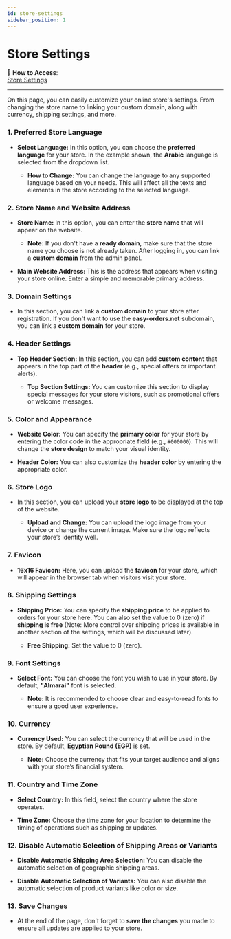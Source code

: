 ```yaml
---
id: store-settings
sidebar_position: 1
---
```

# Store Settings

**🔗 How to Access**:  
[Store Settings](https://app.easy-orders.net/#/main-settings)

---

On this page, you can easily customize your online store's settings. From changing the store name to linking your custom domain, along with currency, shipping settings, and more.

### 1. **Preferred Store Language**

- **Select Language:** In this option, you can choose the **preferred language** for your store. In the example shown, the **Arabic** language is selected from the dropdown list.
  
  - **How to Change:** You can change the language to any supported language based on your needs. This will affect all the texts and elements in the store according to the selected language.

### 2. **Store Name and Website Address**

- **Store Name:** In this option, you can enter the **store name** that will appear on the website.
  
  - **Note:** If you don't have a **ready domain**, make sure that the store name you choose is not already taken. After logging in, you can link a **custom domain** from the admin panel.
  
- **Main Website Address:** This is the address that appears when visiting your store online. Enter a simple and memorable primary address.

### 3. **Domain Settings**

- In this section, you can link a **custom domain** to your store after registration. If you don't want to use the **easy-orders.net** subdomain, you can link a **custom domain** for your store.

### 4. **Header Settings**

- **Top Header Section:** In this section, you can add **custom content** that appears in the top part of the **header** (e.g., special offers or important alerts).

  - **Top Section Settings:** You can customize this section to display special messages for your store visitors, such as promotional offers or welcome messages.

### 5. **Color and Appearance**

- **Website Color:** You can specify the **primary color** for your store by entering the color code in the appropriate field (e.g., `#000000`). This will change the **store design** to match your visual identity.

- **Header Color:** You can also customize the **header color** by entering the appropriate color.

### 6. **Store Logo**

- In this section, you can upload your **store logo** to be displayed at the top of the website.

  - **Upload and Change:** You can upload the logo image from your device or change the current image. Make sure the logo reflects your store’s identity well.

### 7. **Favicon**

- **16x16 Favicon:** Here, you can upload the **favicon** for your store, which will appear in the browser tab when visitors visit your store.

### 8. **Shipping Settings**

- **Shipping Price:** You can specify the **shipping price** to be applied to orders for your store here. You can also set the value to 0 (zero) if **shipping is free** (Note: More control over shipping prices is available in another section of the settings, which will be discussed later).

  - **Free Shipping:** Set the value to 0 (zero).

### 9. **Font Settings**

- **Select Font:** You can choose the font you wish to use in your store. By default, **"Almarai"** font is selected.

  - **Note:** It is recommended to choose clear and easy-to-read fonts to ensure a good user experience.

### 10. **Currency**

- **Currency Used:** You can select the currency that will be used in the store. By default, **Egyptian Pound (EGP)** is set.

  - **Note:** Choose the currency that fits your target audience and aligns with your store’s financial system.

### 11. **Country and Time Zone**

- **Select Country:** In this field, select the country where the store operates.

- **Time Zone:** Choose the time zone for your location to determine the timing of operations such as shipping or updates.

### 12. **Disable Automatic Selection of Shipping Areas or Variants**

- **Disable Automatic Shipping Area Selection:** You can disable the automatic selection of geographic shipping areas.
  
- **Disable Automatic Selection of Variants:** You can also disable the automatic selection of product variants like color or size.

### 13. **Save Changes**

- At the end of the page, don't forget to **save the changes** you made to ensure all updates are applied to your store.
